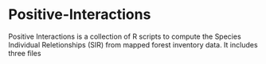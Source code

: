 # Positive-Interactions

Positive Interactions is a collection of R scripts to compute the Species Individual Reletionships (SIR) from mapped forest inventory data. It includes three files

